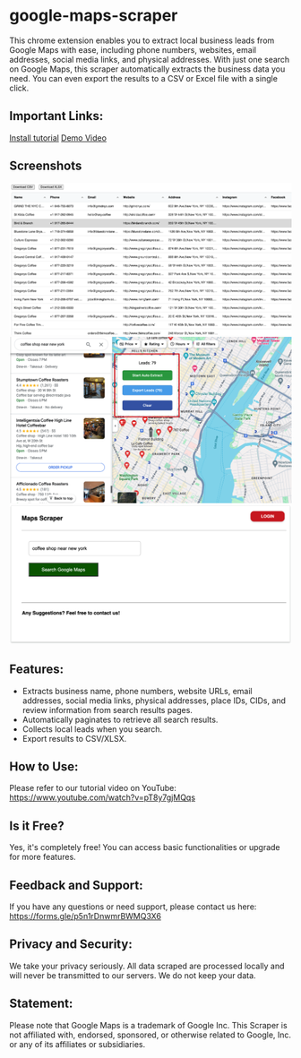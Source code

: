 # google-maps-scraper

This chrome extension enables you to extract local business leads from Google Maps with ease, including phone numbers, websites, email addresses, social media links, and physical addresses. With just one search on Google Maps, this scraper automatically extracts the business data you need. You can even export the results to a CSV or Excel file with a single click.

## Important Links:

[Install tutorial](https://www.gmapsemailextractor.com/)
[Demo Video](https://www.youtube.com/watch?v=pT8y7gjMQqs)

## Screenshots

![Demo Data Results](./screenshot/demo_data.png)
![Scraper UI](./screenshot/ui.png)
![Popup UI](./screenshot/popup.png)

## Features:

- Extracts business name, phone numbers, website URLs, email addresses, social media links, physical addresses, place IDs, CIDs, and review information from search results pages.
- Automatically paginates to retrieve all search results.
- Collects local leads when you search.
- Export results to CSV/XLSX.

## How to Use:

Please refer to our tutorial video on YouTube: https://www.youtube.com/watch?v=pT8y7gjMQqs

## Is it Free?

Yes, it's completely free! You can access basic functionalities or upgrade for more features.

## Feedback and Support:

If you have any questions or need support, please contact us here: https://forms.gle/p5n1rDnwmrBWMQ3X6

## Privacy and Security:

We take your privacy seriously. All data scraped are processed locally and will never be transmitted to our servers. We do not keep your data.

## Statement:

Please note that Google Maps is a trademark of Google Inc. This Scraper is not affiliated with, endorsed, sponsored, or otherwise related to Google, Inc. or any of its affiliates or subsidiaries.
